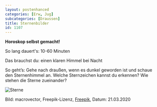 ```yaml
---
layout: postenhanced
categories: [Erw, Jug]
subcategories: [Draussen]
title: Sternenbilder
id: 1107
---
```

**Horoskop selbst gemacht!**

So lang dauert's: 10-60 Minuten

Das brauchst du: einen klaren Himmel bei Nacht

So geht’s: Gehe nach draußen, wenn es dunkel geworden ist und schaue den Sternenhimmel an. Welche Sternzeichen kannst du erkennen? Wie stehen die Sterne zueinander? 

![Sterne](https://image.freepik.com/vektoren-kostenlos/tierkreis-sternbilder-realistische-karten-gesetzt_1284-30971.jpg)

Bild: macrovector, Freepik-Lizenz, [Freepik](https://de.freepik.com/vektoren-kostenlos/tierkreis-sternbilder-realistische-karten-gesetzt_7249583.htm#page=1&query=Sternbilder&position=4), Datum: 21.03.2020
